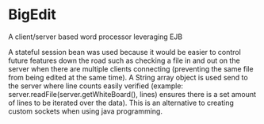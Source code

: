 # BigEdit
A client/server based word processor leveraging EJB

A stateful session bean was used because it would be easier to control future features down the road such as checking a file in and out on the server when there are multiple clients connecting (preventing the same file from being edited at the same time).  A String array object is used send to the server where line counts easily verified (example: server.readFile(server.getWhiteBoard(), lines) ensures there is a set amount of lines to be iterated over the data). This is an alternative to creating custom sockets when using java programming.

